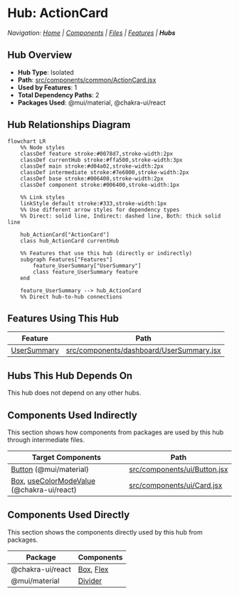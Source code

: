 # Hub: ActionCard

*Navigation: [Home](../index.md) | [Components](../components.md) | [Files](../files.md) | [Features](../features.md) | **Hubs***

## Hub Overview

- **Hub Type**: Isolated
- **Path**: [src/components/common/ActionCard.jsx](https://github.com/star4beam/react-import-analyzer/blob/main/test-project/src/components/common/ActionCard.jsx)
- **Used by Features**: 1
- **Total Dependency Paths**: 2
- **Packages Used**: @mui/material, @chakra-ui/react

## Hub Relationships Diagram

```mermaid
flowchart LR
    %% Node styles
    classDef feature stroke:#0078d7,stroke-width:2px
    classDef currentHub stroke:#ffa500,stroke-width:3px
    classDef main stroke:#d04a02,stroke-width:2px
    classDef intermediate stroke:#7e6000,stroke-width:2px
    classDef base stroke:#006400,stroke-width:2px
    classDef component stroke:#006400,stroke-width:1px

    %% Link styles
    linkStyle default stroke:#333,stroke-width:1px
    %% Use different arrow styles for dependency types
    %% Direct: solid line, Indirect: dashed line, Both: thick solid line

    hub_ActionCard["ActionCard"]
    class hub_ActionCard currentHub

    %% Features that use this hub (directly or indirectly)
    subgraph Features["Features"]
        feature_UserSummary["UserSummary"]
        class feature_UserSummary feature
    end

    feature_UserSummary --> hub_ActionCard
    %% Direct hub-to-hub connections
```

## Features Using This Hub

| Feature | Path |
|---------|------|
| [UserSummary](../features/UserSummary.md) | [src/components/dashboard/UserSummary.jsx](https://github.com/star4beam/react-import-analyzer/blob/main/test-project/src/components/dashboard/UserSummary.jsx) |

## Hubs This Hub Depends On

This hub does not depend on any other hubs.

## Components Used Indirectly

This section shows how components from packages are used by this hub through intermediate files.

| Target Components | Path |
| ---------------- | ---- |
| [Button](../components/@mui_material/Button.md) (@mui/material) | [src/components/ui/Button.jsx](https://github.com/star4beam/react-import-analyzer/blob/main/test-project/src/components/ui/Button.jsx) |
| [Box](../components/@chakra-ui_react/Box.md), [useColorModeValue](../components/@chakra-ui_react/useColorModeValue.md) (@chakra-ui/react) | [src/components/ui/Card.jsx](https://github.com/star4beam/react-import-analyzer/blob/main/test-project/src/components/ui/Card.jsx) |

## Components Used Directly

This section shows the components directly used by this hub from packages.

| Package | Components |
| ------- | ---------- |
| @chakra-ui/react | [Box](../components/@chakra-ui_react/Box.md), [Flex](../components/@chakra-ui_react/Flex.md) |
| @mui/material | [Divider](../components/@mui_material/Divider.md) |


